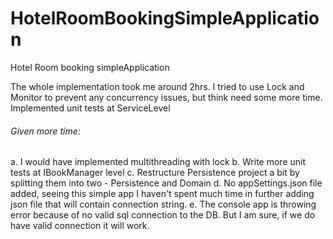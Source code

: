 # HotelRoomBookingSimpleApplication
Hotel Room booking simpleApplication

The whole implementation took me around 2hrs. I tried to use Lock and Monitor to prevent any concurrency issues, but think need some more time. 
Implemented unit tests at ServiceLevel
###### Given more time: 
a. I would have implemented multithreading with lock 
b. Write more unit tests at IBookManager level 
c. Restructure Persistence project a bit by splitting them into two - Persistence and Domain
d. No appSettings.json file added, seeing this simple app I haven't spent much time in further adding json file that will contain connection string. 
e. The console app is throwing error because of no valid sql connection to the DB. But I am sure, if we do have valid connection it will work.

